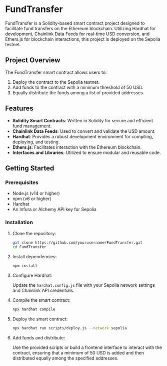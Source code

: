 # FundTransfer

FundTransfer is a Solidity-based smart contract project designed to facilitate fund transfers on the Ethereum blockchain. Utilizing Hardhat for development, Chainlink Data Feeds for real-time USD conversion, and Ethers.js for blockchain interactions, this project is deployed on the Sepolia testnet.

## Project Overview

The FundTransfer smart contract allows users to:

1. Deploy the contract to the Sepolia testnet.
2. Add funds to the contract with a minimum threshold of 50 USD.
3. Equally distribute the funds among a list of provided addresses.

## Features

-   **Solidity Smart Contracts**: Written in Solidity for secure and efficient fund management.
-   **Chainlink Data Feeds**: Used to convert and validate the USD amount.
-   **Hardhat**: Provides a robust development environment for compiling, deploying, and testing.
-   **Ethers.js**: Facilitates interaction with the Ethereum blockchain.
-   **Interfaces and Libraries**: Utilized to ensure modular and reusable code.

## Getting Started

### Prerequisites

-   Node.js (v14 or higher)
-   npm (v6 or higher)
-   Hardhat
-   An Infura or Alchemy API key for Sepolia

### Installation

1. Clone the repository:

    ```sh
    git clone https://github.com/yourusername/FundTransfer.git
    cd FundTransfer
    ```

2. Install dependencies:

    ```sh
    npm install
    ```

3. Configure Hardhat:

    Update the `hardhat.config.js` file with your Sepolia network settings and Chainlink API credentials.

4. Compile the smart contract:

    ```sh
    npx hardhat compile
    ```

5. Deploy the smart contract:

    ```sh
    npx hardhat run scripts/deploy.js --network sepolia
    ```

6. Add funds and distribute:

    Use the provided scripts or build a frontend interface to interact with the contract, ensuring that a minimum of 50 USD is added and then distributed equally among the specified addresses.
